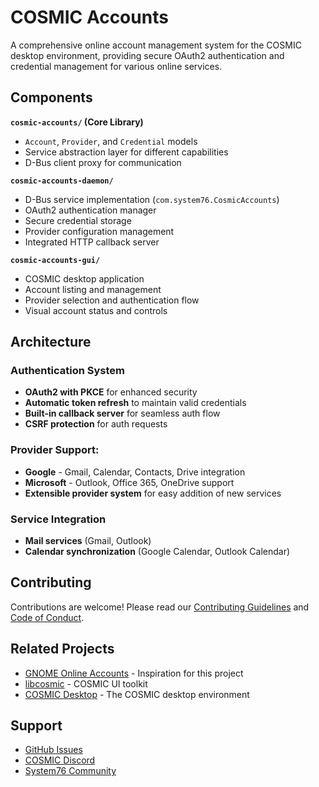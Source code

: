 # COSMIC Accounts

A comprehensive online account management system for the COSMIC desktop environment, providing secure OAuth2 authentication and credential management for various online services.

## Components
**`cosmic-accounts/` (Core Library)**
- `Account`, `Provider`, and `Credential` models
- Service abstraction layer for different capabilities
- D-Bus client proxy for communication

**`cosmic-accounts-daemon/`**
- D-Bus service implementation (`com.system76.CosmicAccounts`)
- OAuth2 authentication manager
- Secure credential storage
- Provider configuration management
- Integrated HTTP callback server

**`cosmic-accounts-gui/`**
- COSMIC desktop application
- Account listing and management
- Provider selection and authentication flow
- Visual account status and controls


## Architecture

### **Authentication System**
- **OAuth2 with PKCE** for enhanced security
- **Automatic token refresh** to maintain valid credentials
- **Built-in callback server** for seamless auth flow
- **CSRF protection** for auth requests

### **Provider Support:**
- **Google** - Gmail, Calendar, Contacts, Drive integration
- **Microsoft** - Outlook, Office 365, OneDrive support
- **Extensible provider system** for easy addition of new services

### **Service Integration**
- **Mail services** (Gmail, Outlook)
- **Calendar synchronization** (Google Calendar, Outlook Calendar)

## Contributing

Contributions are welcome! Please read our [Contributing Guidelines](CONTRIBUTING.md) and [Code of Conduct](CODE_OF_CONDUCT.md).

## Related Projects

- [GNOME Online Accounts](https://gitlab.gnome.org/GNOME/gnome-online-accounts) - Inspiration for this project
- [libcosmic](https://github.com/pop-os/libcosmic) - COSMIC UI toolkit
- [COSMIC Desktop](https://github.com/pop-os/cosmic-epoch) - The COSMIC desktop environment

## Support

- [GitHub Issues](https://github.com/cosmic-utils/cosmic-accounts/issues)
- [COSMIC Discord](https://discord.gg/cosmic-desktop)
- [System76 Community](https://chat.pop-os.org/)
